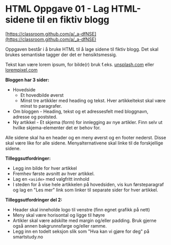 # HTML Oppgave 01 - Lag HTML-sidene til en fiktiv blogg
[https://classroom.github.com/a/_a-dfNSE](https://classroom.github.com/a/_a-dfNSE)

Oppgaven består i å bruke HTML til å lage sidene til fiktiv blogg. Det skal brukes semantiske tagger der det er hensiktsmessig.

Tekst kan være lorem ipsum, for bilde(r) bruk f.eks. [unsplash.com](https://unsplash.com/) eller [lorempixel.com](http://lorempixel.com/)

**Bloggen har 3 sider:**
* Hovedside 
  * Et hovedbilde øverst
  * Minst tre artikkler med heading og tekst. Hver artikkeltekst skal være minst to paragrafer.
* Om bloggen - Heading, tekst og et adressesfelt med bloggnavn, adresse og poststed.
* Ny artikkel - Et skjema (form) for innlegging av nye artikler. Finn selv ut hvilke skjema-elementer det er behov for.

Alle sidene skal ha en header og en meny øverst og en footer nederst. Disse skal være like for alle sidene. Menyalternativene skal linke til de forskjellige sidene.

**Tilleggsutfordringer:**
* Legg inn bilde for hver artikkel
* Fremhev første avsnitt av hver artikkel.
* Lag en `<aside>` med valgfritt innhold
* I steden for å vise hele artikkelen på hovedsiden, vis kun førsteparagraf og lag en "Les mer" link som linker til separate sider for hver artikkel.

**Tilleggsutfordringer del 2:**
* Header skal inneholde logo til venstre (finn egnet grafikk på nett)
* Meny skal være horisontal og ligge til høyre
* Artikler skal være adskilte med margin og/eller padding. Bruk gjerne også annen bakgrunnsfarge og/eller ramme.
* Legg inn en todelt seksjon slik som "Hva kan vi gjøre for deg" på smartstudy.no
